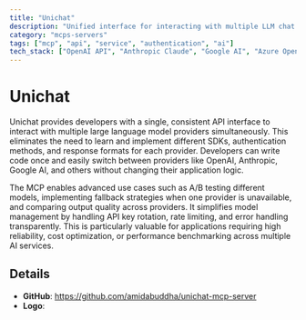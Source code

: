 ```yaml
---
title: "Unichat"
description: "Unified interface for interacting with multiple LLM chat APIs through standardized prompts and responses."
category: "mcps-servers"
tags: ["mcp", "api", "service", "authentication", "ai"]
tech_stack: ["OpenAI API", "Anthropic Claude", "Google AI", "Azure OpenAI", "Multi-Provider LLM Integration"]
---
```


# Unichat

Unichat provides developers with a single, consistent API interface to interact with multiple large language model providers simultaneously. This eliminates the need to learn and implement different SDKs, authentication methods, and response formats for each provider. Developers can write code once and easily switch between providers like OpenAI, Anthropic, Google AI, and others without changing their application logic.

The MCP enables advanced use cases such as A/B testing different models, implementing fallback strategies when one provider is unavailable, and comparing output quality across providers. It simplifies model management by handling API key rotation, rate limiting, and error handling transparently. This is particularly valuable for applications requiring high reliability, cost optimization, or performance benchmarking across multiple AI services.

## Details

- **GitHub**: https://github.com/amidabuddha/unichat-mcp-server
- **Logo**: 
